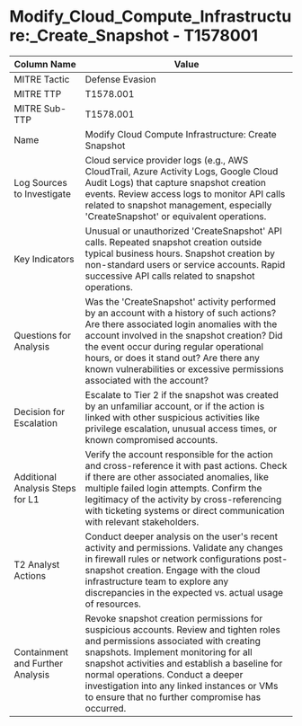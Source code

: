 # Modify_Cloud_Compute_Infrastructure:_Create_Snapshot - T1578001

| Column Name | Value |
|-------------|-------|
| MITRE Tactic | Defense Evasion |
| MITRE TTP | T1578.001 |
| MITRE Sub-TTP | T1578.001 |
| Name | Modify Cloud Compute Infrastructure: Create Snapshot |
| Log Sources to Investigate | Cloud service provider logs (e.g., AWS CloudTrail, Azure Activity Logs, Google Cloud Audit Logs) that capture snapshot creation events. Review access logs to monitor API calls related to snapshot management, especially 'CreateSnapshot' or equivalent operations. |
| Key Indicators | Unusual or unauthorized 'CreateSnapshot' API calls. Repeated snapshot creation outside typical business hours. Snapshot creation by non-standard users or service accounts. Rapid successive API calls related to snapshot operations. |
| Questions for Analysis | Was the 'CreateSnapshot' activity performed by an account with a history of such actions? Are there associated login anomalies with the account involved in the snapshot creation? Did the event occur during regular operational hours, or does it stand out? Are there any known vulnerabilities or excessive permissions associated with the account? |
| Decision for Escalation | Escalate to Tier 2 if the snapshot was created by an unfamiliar account, or if the action is linked with other suspicious activities like privilege escalation, unusual access times, or known compromised accounts. |
| Additional Analysis Steps for L1 | Verify the account responsible for the action and cross-reference it with past actions. Check if there are other associated anomalies, like multiple failed login attempts. Confirm the legitimacy of the activity by cross-referencing with ticketing systems or direct communication with relevant stakeholders. |
| T2 Analyst Actions | Conduct deeper analysis on the user's recent activity and permissions. Validate any changes in firewall rules or network configurations post-snapshot creation. Engage with the cloud infrastructure team to explore any discrepancies in the expected vs. actual usage of resources. |
| Containment and Further Analysis | Revoke snapshot creation permissions for suspicious accounts. Review and tighten roles and permissions associated with creating snapshots. Implement monitoring for all snapshot activities and establish a baseline for normal operations. Conduct a deeper investigation into any linked instances or VMs to ensure that no further compromise has occurred. |
